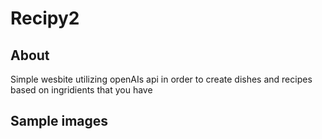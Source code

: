 # Recipy2
## About

<p>Simple wesbite utilizing openAIs api in order to create dishes and recipes based on ingridients that you have</p>

## Sample images
